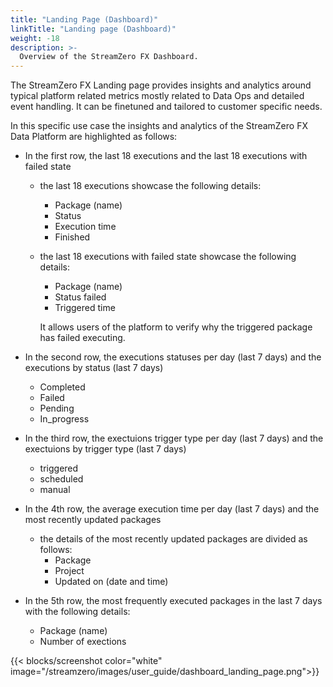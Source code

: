 ```yaml
---
title: "Landing Page (Dashboard)"
linkTitle: "Landing page (Dashboard)"
weight: -18
description: >-
  Overview of the StreamZero FX Dashboard.
---
```


The StreamZero FX  Landing page provides insights and analytics around typical platform related metrics mostly related to Data Ops and detailed event handling. It can be finetuned and tailored to customer specific needs. 

In this specific use case the insights and analytics of the StreamZero FX Data Platform are highlighted as follows:

- In the first row, the last 18 executions and the last 18 executions with failed state

  - the last 18 executions showcase the following details:

    - Package (name)
    - Status
    - Execution time
    - Finished

  - the last 18 executions with failed state showcase the following details:

    - Package (name)
    - Status failed
    - Triggered time 

    It allows users of the platform to verify why the triggered package has failed executing.

- In the second row, the executions statuses per day (last 7 days) and the executions by status (last 7 days)

  - Completed
  - Failed
  - Pending
  - In_progress

- In the third row, the exectuions trigger type per day (last 7 days) and the exectuions by trigger type (last 7 days)

  - triggered
  - scheduled
  - manual

- In the 4th row, the average execution time per day (last 7 days) and the most recently updated packages

  - the details of the most recently updated packages are divided as follows:
    - Package
    - Project
    - Updated on (date and time)

- In the 5th row, the most frequently executed packages in the last 7 days with the following details:

  - Package (name)
  - Number of exections

{{< blocks/screenshot color="white" image="/streamzero/images/user_guide/dashboard_landing_page.png">}}
